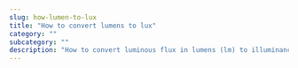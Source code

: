 ```yaml
---
slug: how-lumen-to-lux
title: "How to convert lumens to lux"
category: ""
subcategory: ""
description: "How to convert luminous flux in lumens (lm) to illuminance in lux (lx)."
---
```


